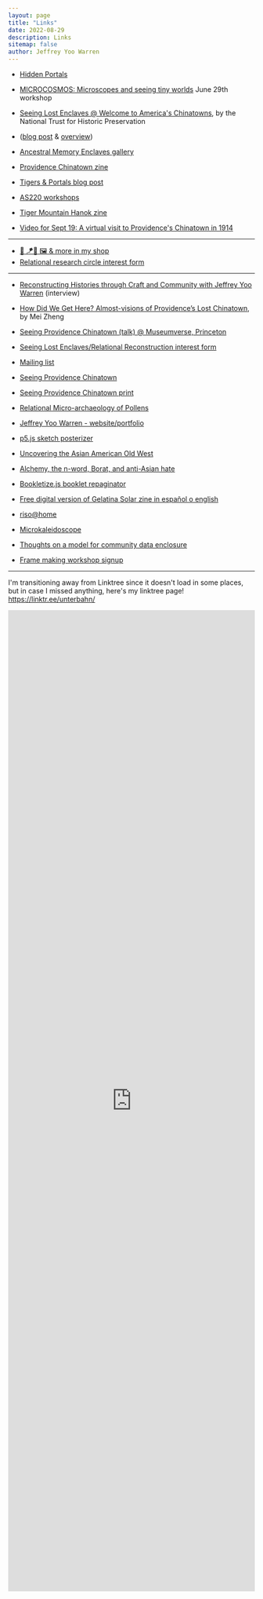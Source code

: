 ```yaml
---
layout: page
title: "Links"
date: 2022-08-29
description: Links
sitemap: false
author: Jeffrey Yoo Warren
---
```


- [Hidden Portals](https://hiddenportals.org)

- [MICROCOSMOS: Microscopes and seeing tiny worlds](https://www.rieea.org/microcosmos-workshop/) June 29th workshop

- [Seeing Lost Enclaves @ Welcome to America's Chinatowns](https://artsandculture.google.com/story/twWx-XP3fx3HCg), by the National Trust for Historic Preservation
- ([blog post](https://savingplaces.org/stories/chinatown-google-arts-and-culture) & [overview](https://artsandculture.google.com/story/twWx-XP3fx3HCg))




- [Ancestral Memory Enclaves gallery](https://unterbahn.com/enclaves)

- [Providence Chinatown zine](https://unterbahn.square.site/product/chinatown-zine/19)
- [Tigers & Portals blog post](https://blogs.loc.gov/thesignal/2023/11/tigers-portals-seeing-lost-enclaves-community-memory-event/)
- [AS220 workshops](https://as220.org/community-studios)
- [Tiger Mountain Hanok zine](https://unterbahn.square.site/)
- [Video for Sept 19: A virtual visit to Providence's Chinatown in 1914](https://youtube.com/watch?v=g-u0cWcaUik&list=PL5j6XCkZ2C6zH7XDzmQOp8QPmmQjL_meD&index=7)

----

- [🐯 🪁📖 🖼️ & more in my shop](https://unterbahn.square.site/)
- [Relational research circle interest form](https://forms.gle/hg7q5dnbVfg1ApZHA)

----

- [Reconstructing Histories through Craft and Community with Jeffrey Yoo Warren](https://tangentsbyooa.transistor.fm/s3/11) (interview)
- [How Did We Get Here? Almost-visions of Providence’s Lost Chinatown](https://files.cargocollective.com/c1819623/2Re-Surfacing--Tracing-Streams-of-Suppressed-Obscured-Razed-Knowledge_spring23_BrownU.pdf), by Mei Zheng
- [Seeing Providence Chinatown (talk) @ Museumverse, Princeton](https://youtu.be/tczrAHUi4dg)
- [Seeing Lost Enclaves/Relational Reconstruction interest form](https://forms.gle/WokrrQoymQy9eXH8A)
- [Mailing list](https://unterbahn.com/list/)
- [Seeing Providence Chinatown](https://unterbahn.com/chinatown)
- [Seeing Providence Chinatown print](https://unterbahn.square.site/product/seeing-providence-chinatown-print/13)
- [Relational Micro-archaeology of Pollens](https://link.medium.com/7i9KKe34Rtb)
- [Jeffrey Yoo Warren - website/portfolio](https://unterbahn.com/)
- [p5.js sketch posterizer](https://editor.p5js.org/jywarren/full/-H7dtFLyq)
- [Uncovering the Asian American Old West](https://www.yesmagazine.org/social-justice/2021/05/13/asian-american-old-west)
- [Alchemy, the n-word, Borat, and anti-Asian hate](https://unterbahn.medium.com/alchemy-the-n-word-borat-and-anti-asian-hate-d4eae08c2d04)
- [Bookletize.js booklet repaginator](https://jywarren.github.io/bookletize.js/)
- [Free digital version of Gelatina Solar zine in español o english](https://issuu.com/elisabethlorenzi/)
- [riso@home](https://github.com/jywarren/risoAtHome/)
- [Microkaleidoscope](https://jywarren.github.io/microkaleidoscope)
- [Thoughts on a model for community data enclosure](https://publiclab.org/n/25177)

- [Frame making workshop signup](https://as220.org/community-studios)

----

I'm transitioning away from Linktree since it doesn't load in some places, but in case I missed anything, here's my linktree page! <a href="https://linktr.ee/unterbahn/">https://linktr.ee/unterbahn/</a>

<iframe style="border:none;width:100%;height:2000px;" src="https://linktr.ee/unterbahn/"></iframe>
